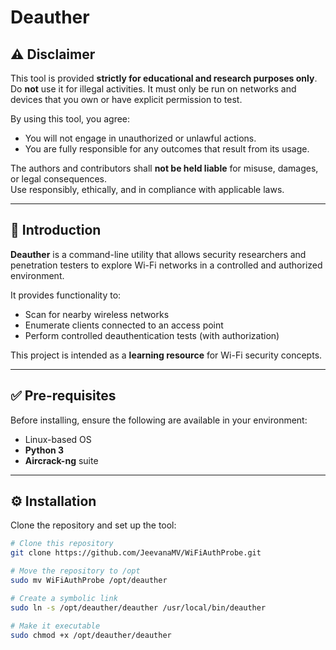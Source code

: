 # Deauther

## ⚠️ Disclaimer
This tool is provided **strictly for educational and research purposes only**.  
Do **not** use it for illegal activities. It must only be run on networks and devices that you own or have explicit permission to test.  

By using this tool, you agree:
- You will not engage in unauthorized or unlawful actions.
- You are fully responsible for any outcomes that result from its usage.  

The authors and contributors shall **not be held liable** for misuse, damages, or legal consequences.  
Use responsibly, ethically, and in compliance with applicable laws.

---

## 📖 Introduction
**Deauther** is a command-line utility that allows security researchers and penetration testers to explore Wi-Fi networks in a controlled and authorized environment.  

It provides functionality to:
- Scan for nearby wireless networks  
- Enumerate clients connected to an access point  
- Perform controlled deauthentication tests (with authorization)  

This project is intended as a **learning resource** for Wi-Fi security concepts.

---

## ✅ Pre-requisites
Before installing, ensure the following are available in your environment:
- Linux-based OS  
- **Python 3**  
- **Aircrack-ng** suite  

---

## ⚙️ Installation
Clone the repository and set up the tool:

```bash
# Clone this repository
git clone https://github.com/JeevanaMV/WiFiAuthProbe.git

# Move the repository to /opt
sudo mv WiFiAuthProbe /opt/deauther

# Create a symbolic link
sudo ln -s /opt/deauther/deauther /usr/local/bin/deauther

# Make it executable
sudo chmod +x /opt/deauther/deauther
